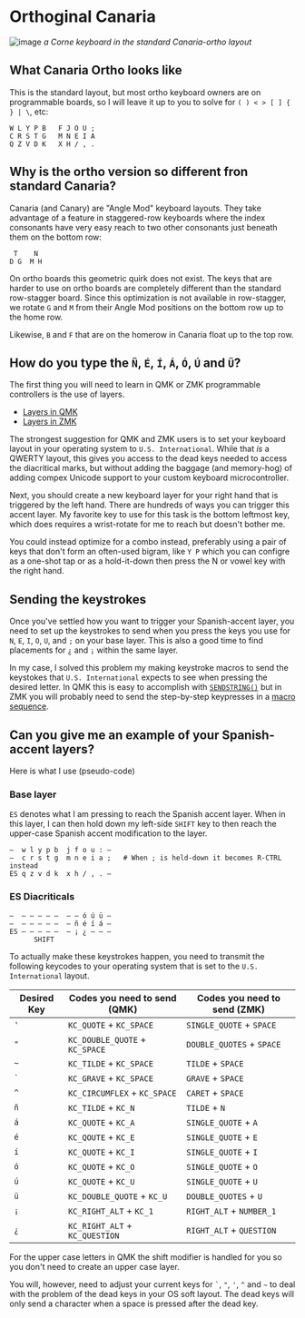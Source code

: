 # Orthoginal Canaria

![image](https://github.com/christoofar/canaria/assets/5059144/10971d8e-09a6-4f35-bad0-fbd18d44352f)
*a Corne keyboard in the standard Canaria-ortho layout*

## What Canaria Ortho looks like

This is the standard layout, but most ortho keyboard owners are on programmable boards, so I will leave
it up to you to solve for `( ) < > [ ] { } | \`, etc:
```
W L Y P B   F J O U ;
C R S T G   M N E I A
Q Z V D K   X H / , .
```
## Why is the ortho version so different fron standard Canaria?

Canaria (and Canary) are "Angle Mod" keyboard layouts.  They take advantage of a feature in staggered-row
keyboards where the index consonants have very easy reach to two other consonants just beneath them on the
bottom row:

```
 T    N
D G  M H
```
On ortho boards this geometric quirk does not exist.  The keys that are harder to use on ortho boards are
completely different than the standard row-stagger board.  Since this optimization is not available in row-stagger, 
we rotate `G` and `M` from their Angle Mod positions on the bottom row up to the home row.

Likewise, `B` and `F` that are on the homerow in Canaria float up to the top row.  


## How do you type the `Ñ`, `É`, `Í`, `Á`, `Ó`, `Ú` and `Ü`?

The first thing you will need to learn in QMK or ZMK programmable controllers is the use of layers.
- [Layers in QMK](https://docs.qmk.fm/#/keymap?id=layers-and-keymaps)
- [Layers in ZMK](https://zmk.dev/docs/behaviors/layers)

The strongest suggestion for QMK and ZMK users is to set your keyboard layout in your operating system
to `U.S. International`.   While that _is_ a QWERTY layout, this gives you access to the dead keys needed
to access the diacritical marks, but without adding the baggage (and memory-hog) of adding compex Unicode
support to your custom keyboard microcontroller.

Next, you should create a new keyboard layer for your right hand that is triggered by the left hand.  There
are hundreds of ways you can trigger this accent layer.   My favorite key to use for this task is the
bottom leftmost key, which does requires a wrist-rotate for me to reach but doesn't bother me.  

You could instead optimize for a combo instead, preferably using a pair of keys that don't form an often-used
bigram, like `Y P` which you can configre as a one-shot tap or as a hold-it-down then press the N or vowel key
with the right hand.

## Sending the keystrokes

Once you've settled how you want to trigger your Spanish-accent layer, you need to set up the keystrokes to send
when you press the keys you use for `N`, `E`, `I`, `O`, `U`, and `;` on your base layer.  This is also a good time
to find placements for `¿` and `¡` within the same layer.

In my case, I solved this problem my making keystroke macros to send the keystokes that `U.S. International`
expects to see when pressing the desired letter.  In QMK this is easy to accomplish 
with [`SENDSTRING()`](https://github.com/qmk/qmk_firmware/blob/master/docs/feature_send_string.md) but in ZMK
you will probably need to send the step-by-step keypresses in a [macro sequence](https://zmk.dev/docs/behaviors/macroso).

## Can you give me an example of your Spanish-accent layers?

Here is what I use (pseudo-code)

### Base layer

`ES` denotes what I am pressing to reach the Spanish accent layer. When in this layer,
I can then hold down my left-side `SHIFT` key to then reach the upper-case Spanish
accent modification to the layer.
```
—  w l y p b  j f o u : —
—  c r s t g  m n e i a ;   # When ; is held-down it becomes R-CTRL instead
ES q z v d k  x h / , . —
```
### ES Diacriticals
```
—  — — — — —  — — ó ú ü —
—  — — — — —  — ñ é í á —
ES — — — — —  — ¡ ¿ — — —
      SHIFT
```
To actually make these keystrokes happen, you need to transmit the following keycodes
to your operating system that is set to the `U.S. International` layout.

| Desired Key | Codes you need to send (QMK) | Codes you need to send (ZMK) |
|-------------|------------------------------|------------------------------|
|       `'`   | `KC_QUOTE` + `KC_SPACE`      | `SINGLE_QUOTE` + `SPACE`     |
|       `"`   | `KC_DOUBLE_QUOTE` + `KC_SPACE`      | `DOUBLE_QUOTES` + `SPACE` |
|       `~`   | `KC_TILDE` + `KC_SPACE`      | `TILDE` + `SPACE`            |
|     `` ` `` | `KC_GRAVE` + `KC_SPACE`      | `GRAVE` + `SPACE`            |
|       `^`   | `KC_CIRCUMFLEX` + `KC_SPACE` | `CARET` + `SPACE`            |
|       `ñ`   | `KC_TILDE` + `KC_N`          | `TILDE` + `N`                |
|       `á`   | `KC_QUOTE` + `KC_A`          | `SINGLE_QUOTE` + `A`         |
|       `é`   | `KC_QOUTE` + `KC_E`          | `SINGLE_QUOTE` + `E`         |
|       `í`   | `KC_QUOTE` + `KC_I`          | `SINGLE_QUOTE` + `I`         |
|       `ó`   | `KC_QUOTE` + `KC_O`          | `SINGLE_QUOTE` + `O`         |
|       `ú`   | `KC_QUOTE` + `KC_U`          | `SINGLE_QUOTE` + `U`         |
|       `ü`   | `KC_DOUBLE_QUOTE` + `KC_U`   | `DOUBLE_QUOTES` + `U`        |
|       `¡`   | `KC_RIGHT_ALT` + `KC_1`      | `RIGHT_ALT` + `NUMBER_1`     |
|       `¿`   | `KC_RIGHT_ALT` + `KC_QUESTION` | `RIGHT_ALT` + `QUESTION`   |

For the upper case letters in QMK the shift modifier is handled for you so you
don't need to create an upper case layer.   

You will, however, need to adjust your
current keys for `` ` ``, `"`, `'`, `^` and `~` to deal with the problem of the
dead keys in your OS soft layout.  The dead keys will only send a character when
a space is pressed after the dead key.
